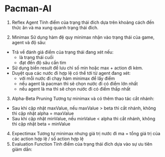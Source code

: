 # Pacman-AI

1.  Reflex Agent
    Tính điểm của trạng thái đích dựa trên khoảng cách đến thức ăn và ma xung quanh trạng thái đích.

2.  Minimax
    Sử dụng hàm đệ quy minimax nhận vào trạng thái của game, agent và độ sâu:

- Trả về đánh giá điểm của trạng thái đang xét nếu:
  - là trạng thái cuối
  - đạt đến độ sâu cần tìm
- Sử dụng biến result để lưu chỉ số min hoặc max + action đi kèm.
- Duyệt qua các nước đi hợp lệ có thể tới từ agent đang xét:
  - với mỗi nước đi chạy hàm minimax để lấy điểm
  - nếu agent là pacman thì sẽ chọn nước đi có điểm lớn nhất
  - nếu agent là ma thì sẽ chọn nước đi có điểm thấp nhất

3.  Alpha-Beta Pruning
    Tương tự minimax và có thêm thao tác cắt nhánh:

- Sau khi cập nhật maxValue, nếu maxValue > beta thì cắt nhánh, không thì cập nhật alpha = maxValue
- Sau khi cập nhật minValue, nếu minValue < alpha thì cắt nhánh, không thì cập nhật beta = minValue

4.  Expectimax
    Tương tự minimax nhưng giá trị nước đi ma = tổng giá trị của các action hợp lệ / số action hợp lệ
5.  Evaluation Function
    Tính điểm của trạng thái đích dựa vào sự ưu tiên giảm dần:
